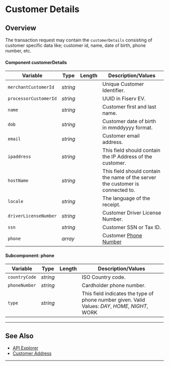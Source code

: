 # Customer Details

## Overview

The transaction request may contain the `customerDetails` consisting of customer specific data like; customer id, name, date of birth, phone number, etc.

#### Component customerDetails

| Variable | Type | Length | Description/Values |
| -------- | -- | ------------ | ------------------ |
| `merchantCustomerId` | *string* |  | Unique Customer Identifier. |
| `processorCustomerId` | *string* |  | UUID in Fiserv EV. |
| `name` | *string* |  | Customer first and last name. |
| `dob` | *string* |  | Customer date of birth in mmddyyyy format. |
| `email` | *string* |  | Customer email address. |
| `ipaddress` | *string* |  | This field should contain the IP Address of the customer. |
| `hostName` | *string* |  | This field should contain the name of the server the customer is connected to.|
| `locale` | *string* |  | The language of the receipt.|
| `driverLicenseNumber` | *string* |  | Customer Driver License Number.|
| `ssn` | *string* |  | Customer SSN or Tax ID.|
| `phone` | *array* |  | Customer [Phone Number](#subcomponentphone)|


#### Subcomponent: phone

| Variable | Type | Length | Description/Values |
| -------- | -- | ------------ | ------------------ |
| `countryCode` | *string* |  | ISO Country code. |
| `phoneNumber` | *string* |  | Cardholder phone number. |
| `type` | *string* |  | This field indicates the type of phone number given. Valid Values: *DAY*, *HOME*, *NIGHT*, WORK |

---

## See Also

- [API Explorer](../api/?type=post&path=/payments/v1/charges)
- [Customer Address](?path=docs/Resources/Master-Data/Address.md)

---
